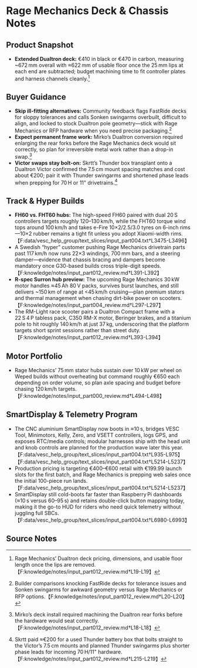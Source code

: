 # Rage Mechanics Deck & Chassis Notes

## Product Snapshot
- **Extended Dualtron deck:** €410 in black or €470 in carbon, measuring ~672 mm overall with ≈622 mm of usable floor once the 25 mm lips at each end are subtracted; budget machining time to fit controller plates and harness channels cleanly.[^deck_specs]

## Buyer Guidance
- **Skip ill-fitting alternatives:** Community feedback flags FastRide decks for sloppy tolerances and calls Sonken swingarms overbuilt, difficult to align, and locked to stock Dualtron pole geometry—stick with Rage Mechanics or RFP hardware when you need precise packaging.[^fitment_caveats]
- **Expect permanent frame work:** Mirko’s Dualtron conversion required enlarging the rear forks before the Rage Mechanics deck would sit correctly, so plan for irreversible metal work rather than a drop-in swap.[^fork_machining]
- **Victor swaps stay bolt-on:** Skrtt’s Thunder box transplant onto a Dualtron Victor confirmed the 7.5 cm mount spacing matches and cost about €200; pair it with Thunder swingarms and shortened phase leads when prepping for 70 H or 11" drivetrains.[^victor_transplant]

## Track & Hyper Builds
- **FH60 vs. FHT60 hubs:** The high-speed FH60 paired with dual 20 S controllers targets roughly 120–130 km/h, while the FHT60 torque wind tops around 100 km/h and takes e-Fire 10×2/2.5/3.0 tyres on 6-inch rims—10×2 rubber remains a tight fit unless you adopt Xiaomi-width rims.【F:data/vesc_help_group/text_slices/input_part004.txt†L3475-L3496】
- A Swedish “hyper” customer pushing Rage Mechanics drivetrain parts past 117 km/h now runs 22×3 windings, 700 mm bars, and a steering damper—evidence that chassis bracing and dampers become mandatory once G30-based builds cross triple-digit speeds.【F:knowledge/notes/input_part012_review.md†L391-L392】
- **R-spec Surron hub preview:** The upcoming Rage Mechanics 30 kW motor handles ≈45 Ah 80 V packs, survives burst launches, and still delivers ~150 km of range at <45 km/h cruising—plan premium stators and thermal management when chasing dirt-bike power on scooters.【F:knowledge/notes/input_part004_review.md†L297-L297】
- The RM-Light race scooter pairs a Dualtron Compact frame with a 22 S 4 P tabless pack, C350 RM-X motor, Beringer brakes, and a titanium pole to hit roughly 140 km/h at just 37 kg, underscoring that the platform targets short sprint sessions rather than street duty.【F:knowledge/notes/input_part012_review.md†L393-L394】

## Motor Portfolio
- Rage Mechanics’ 75 mm stator hubs sustain over 10 kW per wheel on Weped builds without overheating but command roughly €650 each depending on order volume, so plan axle spacing and budget before chasing 120 km/h targets.【F:knowledge/notes/input_part000_review.md†L494-L498】
## SmartDisplay & Telemetry Program
- The CNC aluminium SmartDisplay now boots in ≈10 s, bridges VESC Tool, Minimotors, Kelly, Zero, and VSETT controllers, logs GPS, and exposes RTC/media controls; modular harnesses ship with the head unit and knob controls are planned for the production wave later this year.【F:data/vesc_help_group/text_slices/input_part004.txt†L935-L975】【F:data/vesc_help_group/text_slices/input_part004.txt†L5214-L5237】
- Production pricing is targeting €400–€600 retail with €199.99 launch slots for the first batch, and Rage Mechanics is prepping web sales once the initial 100-piece run lands.【F:data/vesc_help_group/text_slices/input_part004.txt†L5214-L5237】
- SmartDisplay still cold-boots far faster than Raspberry Pi dashboards (≈10 s versus 60–95 s) and retains double-click button mapping today, making it the go-to HUD for riders who need quick telemetry without juggling full SBCs.【F:data/vesc_help_group/text_slices/input_part004.txt†L6980-L6993】

## Source Notes
[^deck_specs]: Rage Mechanics’ Dualtron deck pricing, dimensions, and usable floor length once the lips are removed.【F:knowledge/notes/input_part012_review.md†L19-L19】
[^fitment_caveats]: Builder comparisons knocking FastRide decks for tolerance issues and Sonken swingarms for awkward geometry versus Rage Mechanics or RFP options.【F:knowledge/notes/input_part012_review.md†L20-L20】
[^fork_machining]: Mirko’s deck install required machining the Dualtron rear forks before the hardware would seat correctly.【F:knowledge/notes/input_part012_review.md†L18-L18】
[^victor_transplant]: Skrtt paid ≈€200 for a used Thunder battery box that bolts straight to the Victor’s 7.5 cm mounts and planned Thunder swingarms plus shorter phase leads for incoming 70 H/11" hardware.【F:knowledge/notes/input_part012_review.md†L215-L219】
